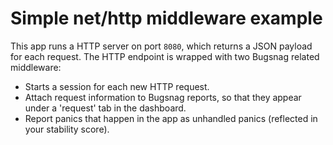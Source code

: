 # Simple net/http middleware example

This app runs a HTTP server on port `8080`, which returns a JSON payload for each request.
The HTTP endpoint is wrapped with two Bugsnag related middleware:

- Starts a session for each new HTTP request.
- Attach request information to Bugsnag reports, so that they appear under a 'request' tab in the dashboard.
- Report panics that happen in the app as unhandled panics (reflected in your stability score).
